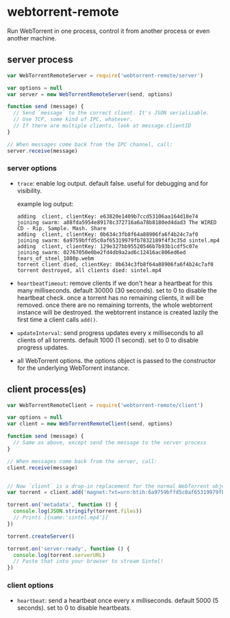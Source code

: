 # webtorrent-remote

Run WebTorrent in one process, control it from another process or even another machine.

## server process
```js
var WebTorrentRemoteServer = require('webtorrent-remote/server')

var options = null
var server = new WebTorrentRemoteServer(send, options)

function send (message) {
  // Send `message` to the correct client. It's JSON serializable.
  // Use TCP, some kind of IPC, whatever.
  // If there are multiple clients, look at message.clientID
}

// When messages come back from the IPC channel, call:
server.receive(message)
```

### server options
- `trace`: enable log output. default false. useful for debugging and for visibility.

  example log output:

  ```
  adding  client, clientKey: e63820e1409b7ccd53106aa164d18e74
  joining swarm: a88fda5954e89178c372716a6a78b8180ed4dad3 The WIRED CD - Rip. Sample. Mash. Share
  adding  client, clientKey: 0b634c3fb8f64a88906fa6f4b24c7af0
  joining swarm: 6a9759bffd5c0af65319979fb7832189f4f3c35d sintel.mp4
  adding  client, clientKey: 129e327bb95520546b7b93b1cdf5c07e
  joining swarm: 02767050e0be2fd4db9a2ad6c12416ac806ed6ed tears_of_steel_1080p.webm
  torrent client died, clientKey: 0b634c3fb8f64a88906fa6f4b24c7af0
  torrent destroyed, all clients died: sintel.mp4
  ```

- `heartbeatTimeout`: remove clients if we don't hear a heartbeat for this many milliseconds.
  default 30000 (30 seconds). set to 0 to disable the heartbeat check. once a torrent has no
  remaining clients, it will be removed. once there are no remaining torrents, the whole webtorrent
  instance will be destroyed. the webtorrent instance is created lazily the first time a client
  calls `add()`.

- `updateInterval`: send progress updates every x milliseconds to all clients of all torrents.
  default 1000 (1 second). set to 0 to disable progress updates.

- all WebTorrent options. the options object is passed to the constructor for the underlying
  WebTorrent instance.

client process(es)
---
```js
var WebTorrentRemoteClient = require('webtorrent-remote/client')

var options = null
var client = new WebTorrentRemoteClient(send, options)

function send (message) {
  // Same as above, except send the message to the server process
}

// When messages come back from the server, call:
client.receive(message)


// Now `client` is a drop-in replacement for the normal WebTorrent object!
var torrent = client.add('magnet:?xt=urn:btih:6a9759bffd5c0af65319979fb7832189f4f3c35d')

torrent.on('metadata', function () {
  console.log(JSON.stringify(torrent.files))
  // Prints [{name:'sintel.mp4'}]
})

torrent.createServer()

torrent.on('server-ready', function () {
  console.log(torrent.serverURL)
  // Paste that into your browser to stream Sintel!
})

```

### client options
- `heartbeat`: send a heartbeat once every x milliseconds. default 5000 (5 seconds). set to 0 to
  disable heartbeats.
